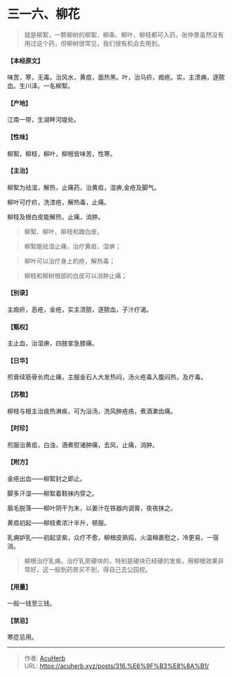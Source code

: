 # 三一六、柳花


> 就是柳絮，一颗柳树的柳絮、柳条、柳叶、柳枝都可入药，张仲景虽然没有用过这个药，但柳树很常见，我们很有机会去用到。

#### 【本经原文】
味苦，寒，无毒。治风水，黄疸，面热黑。叶，治马疥，痂疮。实，主溃痈，逐脓血。生川泽。一名柳絮。
#### 【产地】
江南一带，生湖畔河堤处。
#### 【性味】
柳絮，柳枝，柳叶，柳根皆味苦，性寒。
#### 【主治】
柳絮为祛湿，解热，止痛药，治黄疸，湿痹,金疮及脚气。

柳叶可疗疥，洗漆疮，解热毒，止痛。

柳枝及根白皮能解热，止痛，消肿。

> 柳絮、柳叶、柳枝和跟白皮。

> 柳絮能祛湿止痛，治疗黄疸、湿痹；

> 柳叶可以治疗身上的疮，解热毒；

> 柳枝和柳树根部的白皮可以消肿止痛；

#### 【别录】
主痂疥，恶疮，金疮，实主溃脓，逐脓血，子汁疗渴。
#### 【甄权】
主止血，治湿痹，四肢挛急膝痛。
#### 【日华】
煎膏续筋骨长肉止痛，主服金石人大发热闷，汤火疮毒入腹闷热，及疔毒。
#### 【苏敬】
柳枝与根主治痰热淋疾，可为浴汤，洗风肿疮疡，煮酒漱齿痛。
#### 【时珍】
煎服治黄疸，白浊，酒煮熨诸肿痛，去风，止痛，消肿。
#### 【附方】
金疮出血——柳絮封之即止。

脚多汗湿——柳絮着鞋袜内穿之。

眉毛脱落——柳叶阴干为末，以姜汁在铁器内调膏，夜夜抹之。

黄疸初起——柳枝煮浓汁半升，顿服。

乳痈妒乳——初起坚紫，众疗不愈，柳根皮熟捣，火温棉裹慰之，冷更易，一宿消。

> 柳根治疗乳痈。治疗乳房硬块的，特别是硬块已经硬的发紫，用柳根效果非常好，这一般到药房买不到，得自己去公园挖。

#### 【用量】
一般一钱至三钱。
#### 【禁忌】
寒症忌用。

---

> 作者: [AcuHerb](https://acuherb.xyz)  
> URL: https://acuherb.xyz/posts/316.%E6%9F%B3%E8%8A%B1/  

